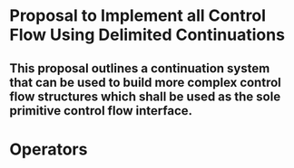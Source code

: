 Proposal to Implement all Control Flow Using Delimited Continuations
===

This proposal outlines a continuation system that can be used to build more complex control flow structures which shall be used as the sole primitive control flow interface.
---

# Operators